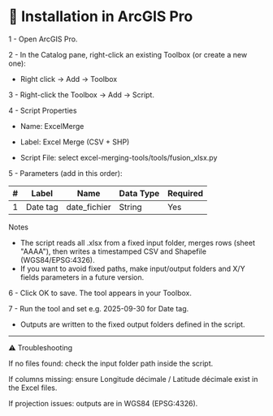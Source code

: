 # 🔧 Installation in ArcGIS Pro

1 - Open ArcGIS Pro.

2 - In the Catalog pane, right-click an existing Toolbox (or create a new one):

- Right click → Add → Toolbox

3 - Right-click the Toolbox → Add → Script.

4 - Script Properties

- Name: ExcelMerge

- Label: Excel Merge (CSV + SHP)

- Script File: select excel-merging-tools/tools/fusion_xlsx.py

5 - Parameters (add in this order):

| # | Label      | Name            | Data Type | Required |
| - | ---------- | --------------- | --------- | -------- |
| 1 | Date tag   | date_fichier    | String    | Yes      |


Notes
- The script reads all .xlsx from a fixed input folder, merges rows (sheet "AAAA"), then writes a timestamped CSV and Shapefile (WGS84/EPSG:4326).
- If you want to avoid fixed paths, make input/output folders and X/Y fields parameters in a future version.

6 - Click OK to save. The tool appears in your Toolbox.

7 - Run the tool and set e.g. 2025-09-30 for Date tag.

- Outputs are written to the fixed output folders defined in the script.

---------------------------------
⚠️ Troubleshooting

If no files found: check the input folder path inside the script.

If columns missing: ensure Longitude décimale / Latitude décimale exist in the Excel files.

If projection issues: outputs are in WGS84 (EPSG:4326).
